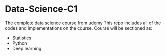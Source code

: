 # Data-Science-C1
The complete data science course from udemy 
This repo includes all of the codes and implementations on the course.
Course will be sectioned as: 
- Statistics
- Python
- Deep learning
